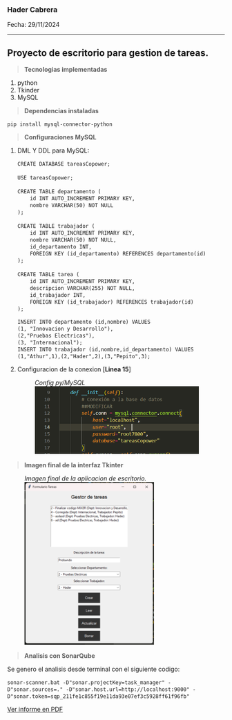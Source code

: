 ### Hader Cabrera

Fecha: 29/11/2024

---

## Proyecto de escritorio para gestion de tareas.

>**Tecnologias implementadas**
1. python
2. Tkinder
3. MySQL

>**Dependencias instaladas**

```
pip install mysql-connector-python
```

> **Configuraciones MySQL**

1. DML Y DDL para MySQL:
    ```
    CREATE DATABASE tareasCopower;

    USE tareasCopower;

    CREATE TABLE departamento (
        id INT AUTO_INCREMENT PRIMARY KEY,
        nombre VARCHAR(50) NOT NULL
    );

    CREATE TABLE trabajador (
        id INT AUTO_INCREMENT PRIMARY KEY,
        nombre VARCHAR(50) NOT NULL,
        id_departamento INT,
        FOREIGN KEY (id_departamento) REFERENCES departamento(id)
    );

    CREATE TABLE tarea (
        id INT AUTO_INCREMENT PRIMARY KEY,
        descripcion VARCHAR(255) NOT NULL,
        id_trabajador INT,
        FOREIGN KEY (id_trabajador) REFERENCES trabajador(id)
    );

    ```
    ```
    INSERT INTO departamento (id,nombre) VALUES 
    (1, "Innovacion y Desarrollo"), 
    (2,"Pruebas Electricas"), 
    (3, "Internacional");
    INSERT INTO trabajador (id,nombre,id_departamento) VALUES 
    (1,"Athur",1),(2,"Hader",2),(3,"Pepito",3);
    ```
2. Configuracion de la conexion [**Linea 15**]

    <figure>
    <figcaption class= "center-text"><i>Config py/MySQL</i></figcaption>
    <img src="img/mysql_config.png" alt="diagrama de flujo del modo de operación MIXER" width="380">
    </figure>

> **Imagen final de la interfaz Tkinter**

<figure>
<figcaption class= "center-text"><i>Imagen final de la aplicacion de escritorio.</i></figcaption>
<img src="img/final_app.png" alt="diagrama de flujo del modo de operación MIXER" width="300">
</figure>

> **Analisis con SonarQube**

Se genero el analisis desde terminal con el siguiente codigo:
```
sonar-scanner.bat -D"sonar.projectKey=task_manager" -D"sonar.sources=." -D"sonar.host.url=http://localhost:9000" -D"sonar.token=sqp_211fe1c855f19e11da93e07ef3c5928ff61f96fb"
```
[Ver informe en PDF]("https://github.com/HaderCabrera/crud-python-mysql-gui/blob/main/task_manager_SonarQube.pdf")
